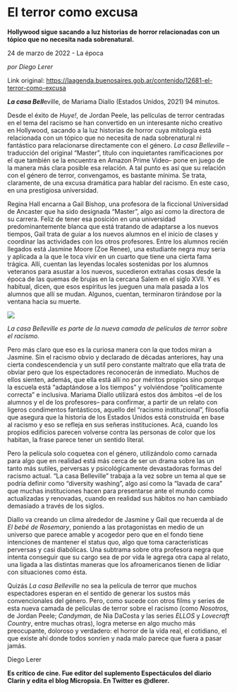 # El terror como excusa

**Hollywood sigue sacando a luz historias de horror relacionadas con un tópico que no necesita nada sobrenatural.**

24 de marzo de 2022 - La época

_por Diego Lerer_

Link original: https://laagenda.buenosaires.gob.ar/contenido/12681-el-terror-como-excusa



*****La casa Bell*****eville, de Mariama Diallo (Estados Unidos, 2021) 94 minutos.




Desde el éxito de *Huye!*, de Jordan Peele, las películas de terror centradas en el tema del racismo se han convertido en un interesante nicho creativo en Hollywood, sacando a la luz historias de horror cuya mitología está relacionada con un tópico que no necesita de nada sobrenatural ni fantástico para relacionarse directamente con el género. *La casa Belleville* –traducción del original “Master”, título con inquietantes ramificaciones por el que también se la encuentra en Amazon Prime Video– pone en juego de la manera más clara posible esa relación. A tal punto es así que su relación con el género de terror, convengamos, es bastante mínima. Se trata, claramente, de una excusa dramática para hablar del racismo. En este caso, en una prestigiosa universidad.




Regina Hall encarna a Gail Bishop, una profesora de la ficcional Universidad de Ancaster que ha sido designada “Master”, algo así como la directora de su carrera. Feliz de tener esa posición en una universidad predominantemente blanca que está tratando de adaptarse a los nuevos tiempos, Gail trata de guiar a los nuevos alumnos en el inicio de clases y coordinar las actividades con los otros profesores. Entre los alumnos recién llegados está Jasmine Moore (Zoe Renee), una estudiante negra muy seria y aplicada a la que le toca vivir en un cuarto que tiene una cierta fama trágica. Allí, cuentan las leyendas locales sostenidas por los alumnos veteranos para asustar a los nuevos, sucedieron extrañas cosas desde la época de las quemas de brujas en la cercana Salem en el siglo XVII. Y es habitual, dicen, que esos espíritus les jueguen una mala pasada a los alumnos que allí se mudan. Algunos, cuentan, terminaron tirándose por la ventana hacia su muerte.




![](https://cdn.feater.me/files/images/180628/f6012b5c-7b4c-48d5-badd-96668f8826cd.jpg)




*La casa Belleville es parte de la nueva camada de películas de terror sobre el racismo.*




Pero más claro que eso es la curiosa manera con la que todos miran a Jasmine. Sin el racismo obvio y declarado de décadas anteriores, hay una cierta condescendencia y un sutil pero constante maltrato que ella trata de obviar pero que los espectadores reconocerán de inmediato. Muchos de ellos sienten, además, que ella está allí no por méritos propios sino porque la escuela está “adaptándose a los tiempos” y volviéndose “políticamente correcta” e inclusiva. Mariama Diallo utilizará estos dos ámbitos –el de los alumnos y el de los profesores– para confirmar, a partir de un relato con ligeros condimentos fantásticos, aquello del “racismo institucional”, filosofía que asegura que la historia de los Estados Unidos está construida en base al racismo y eso se refleja en sus señeras instituciones. Acá, cuando los propios edificios parecen volverse contra las personas de color que los habitan, la frase parece tener un sentido literal.




Pero la película solo coquetea con el género, utilizándolo como carnada para algo que en realidad está más cerca de ser un drama sobre las un tanto más sutiles, perversas y psicológicamente devastadoras formas del racismo actual. “La casa Belleville” trabaja a la vez sobre un tema al que se podría definir como “diversity washing”, algo así como la “lavada de cara” que muchas instituciones hacen para presentarse ante el mundo como actualizadas y renovadas, cuando en realidad sus hábitos no han cambiado demasiado a través de los siglos.




Diallo va creando un clima alrededor de Jasmine y Gail que recuerda al de *El bebé de Rosemary*, poniendo a las protagonistas en medio de un universo que parece amable y acogedor pero que en el fondo tiene intenciones de mantener el status quo, algo que toma características perversas y casi diabólicas. Una subtrama sobre otra profesora negra que intenta conseguir que su cargo sea de por vida le agrega otra capa al relato, una ligada a las distintas maneras que los afroamericanos tienen de lidiar con situaciones como ésta.




Quizás *La casa Belleville* no sea la película de terror que muchos espectadores esperan en el sentido de generar los sustos más convencionales del género. Pero, como sucede con otros films y series de esta nueva camada de películas de terror sobre el racismo (como *Nosotros*, de Jordan Peele; *Candyman*, de Nia DaCosta y las series *ELLOS* y *Lovecraft Country*, entre muchas otras), logra meterse en algo mucho más preocupante, doloroso y verdadero: el horror de la vida real, el cotidiano, el que existe ahí donde todos sonríen y nada malo parece que fuera a pasar jamás.




Diego Lerer




**Es crítico de cine. Fue editor del suplemento Espectáculos del diario Clarín y edita el blog Micropsia. En Twitter es @dlerer.**



